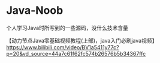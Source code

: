 # Java-Noob

个人学习Java时所写到的一些源码，没什么技术含量

【动力节点Java零基础视频教程(上部)，java入门必刷java视频】https://www.bilibili.com/video/BV1a5411y77c?p=20&vd_source=44a7c61f62fc574b26576b5b34367ffc